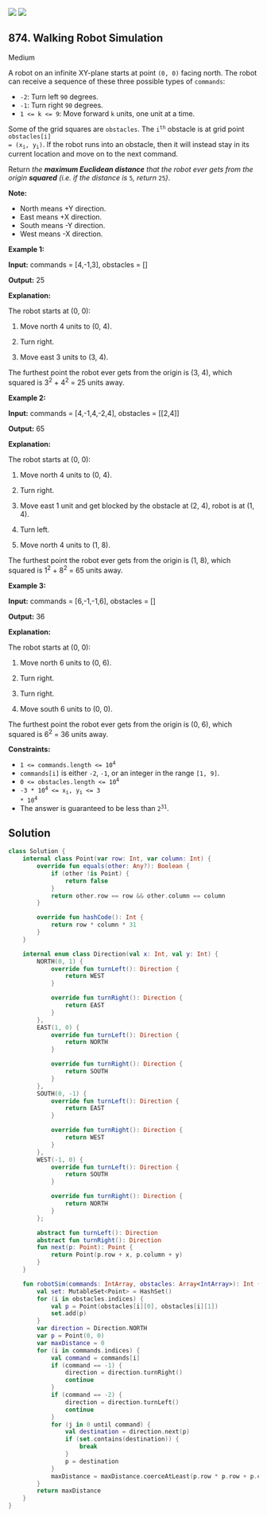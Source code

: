 [![](https://img.shields.io/github/stars/javadev/LeetCode-in-Kotlin?label=Stars&style=flat-square)](https://github.com/javadev/LeetCode-in-Kotlin)
[![](https://img.shields.io/github/forks/javadev/LeetCode-in-Kotlin?label=Fork%20me%20on%20GitHub%20&style=flat-square)](https://github.com/javadev/LeetCode-in-Kotlin/fork)

## 874\. Walking Robot Simulation

Medium

A robot on an infinite XY-plane starts at point `(0, 0)` facing north. The robot can receive a sequence of these three possible types of `commands`:

*   `-2`: Turn left `90` degrees.
*   `-1`: Turn right `90` degrees.
*   `1 <= k <= 9`: Move forward `k` units, one unit at a time.

Some of the grid squares are `obstacles`. The <code>i<sup>th</sup></code> obstacle is at grid point <code>obstacles[i] = (x<sub>i</sub>, y<sub>i</sub>)</code>. If the robot runs into an obstacle, then it will instead stay in its current location and move on to the next command.

Return _the **maximum Euclidean distance** that the robot ever gets from the origin **squared** (i.e. if the distance is_ `5`_, return_ `25`_)_.

**Note:**

*   North means +Y direction.
*   East means +X direction.
*   South means -Y direction.
*   West means -X direction.

**Example 1:**

**Input:** commands = [4,-1,3], obstacles = []

**Output:** 25

**Explanation:**

The robot starts at (0, 0):

1. Move north 4 units to (0, 4).

2. Turn right.

3. Move east 3 units to (3, 4).

The furthest point the robot ever gets from the origin is (3, 4), which squared is 3<sup>2</sup> + 4<sup>2</sup> = 25 units away.

**Example 2:**

**Input:** commands = [4,-1,4,-2,4], obstacles = \[\[2,4]]

**Output:** 65

**Explanation:**

The robot starts at (0, 0):

1. Move north 4 units to (0, 4).

2. Turn right.

3. Move east 1 unit and get blocked by the obstacle at (2, 4), robot is at (1, 4).

4. Turn left.

5. Move north 4 units to (1, 8).

The furthest point the robot ever gets from the origin is (1, 8), which squared is 1<sup>2</sup> + 8<sup>2</sup> = 65 units away.

**Example 3:**

**Input:** commands = [6,-1,-1,6], obstacles = []

**Output:** 36

**Explanation:**

The robot starts at (0, 0):

1. Move north 6 units to (0, 6).

2. Turn right.

3. Turn right.

4. Move south 6 units to (0, 0).

The furthest point the robot ever gets from the origin is (0, 6), which squared is 6<sup>2</sup> = 36 units away.

**Constraints:**

*   <code>1 <= commands.length <= 10<sup>4</sup></code>
*   `commands[i]` is either `-2`, `-1`, or an integer in the range `[1, 9]`.
*   <code>0 <= obstacles.length <= 10<sup>4</sup></code>
*   <code>-3 * 10<sup>4</sup> <= x<sub>i</sub>, y<sub>i</sub> <= 3 * 10<sup>4</sup></code>
*   The answer is guaranteed to be less than <code>2<sup>31</sup></code>.

## Solution

```kotlin
class Solution {
    internal class Point(var row: Int, var column: Int) {
        override fun equals(other: Any?): Boolean {
            if (other !is Point) {
                return false
            }
            return other.row == row && other.column == column
        }

        override fun hashCode(): Int {
            return row * column * 31
        }
    }

    internal enum class Direction(val x: Int, val y: Int) {
        NORTH(0, 1) {
            override fun turnLeft(): Direction {
                return WEST
            }

            override fun turnRight(): Direction {
                return EAST
            }
        },
        EAST(1, 0) {
            override fun turnLeft(): Direction {
                return NORTH
            }

            override fun turnRight(): Direction {
                return SOUTH
            }
        },
        SOUTH(0, -1) {
            override fun turnLeft(): Direction {
                return EAST
            }

            override fun turnRight(): Direction {
                return WEST
            }
        },
        WEST(-1, 0) {
            override fun turnLeft(): Direction {
                return SOUTH
            }

            override fun turnRight(): Direction {
                return NORTH
            }
        };

        abstract fun turnLeft(): Direction
        abstract fun turnRight(): Direction
        fun next(p: Point): Point {
            return Point(p.row + x, p.column + y)
        }
    }

    fun robotSim(commands: IntArray, obstacles: Array<IntArray>): Int {
        val set: MutableSet<Point> = HashSet()
        for (i in obstacles.indices) {
            val p = Point(obstacles[i][0], obstacles[i][1])
            set.add(p)
        }
        var direction = Direction.NORTH
        var p = Point(0, 0)
        var maxDistance = 0
        for (i in commands.indices) {
            val command = commands[i]
            if (command == -1) {
                direction = direction.turnRight()
                continue
            }
            if (command == -2) {
                direction = direction.turnLeft()
                continue
            }
            for (j in 0 until command) {
                val destination = direction.next(p)
                if (set.contains(destination)) {
                    break
                }
                p = destination
            }
            maxDistance = maxDistance.coerceAtLeast(p.row * p.row + p.column * p.column)
        }
        return maxDistance
    }
}
```